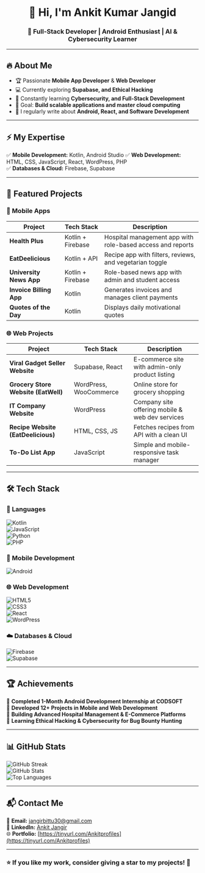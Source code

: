 <!---
jangirbittu/jangirbittu is a ✨ special ✨ repository because its `README.md` (this file) appears on your GitHub profile.
You can click the Preview link to take a look at your changes.
--->
<!--- GitHub Profile README -->
<h1 align="center">👋 Hi, I'm Ankit Kumar Jangid </h1>
<h3 align="center">🚀 Full-Stack Developer | Android Enthusiast | AI & Cybersecurity Learner</h3>

---

## 🔥 About Me  
- 🏆 Passionate **Mobile App Developer** & **Web Developer**  
- 💻 Currently exploring **Supabase, and Ethical Hacking**  
- 🌱 Constantly learning **Cybersecurity, and Full-Stack Development**  
- 🎯 Goal: **Build scalable applications and master cloud computing**  
- 📝 I regularly write about **Android, React, and Software Development**  

---

## ⚡ My Expertise  
✅ **Mobile Development:** Kotlin, Android Studio 
✅ **Web Development:** HTML, CSS, JavaScript, React, WordPress, PHP  
✅ **Databases & Cloud:** Firebase, Supabase  

---

## 🚀 Featured Projects  
### 📱 Mobile Apps  
| Project | Tech Stack | Description |  
|---------|-----------|-------------|  
| **Health Plus** | Kotlin + Firebase | Hospital management app with role-based access and reports |  
| **EatDeelicious** | Kotlin + API | Recipe app with filters, reviews, and vegetarian toggle |  
| **University News App** | Kotlin + Firebase | Role-based news app with admin and student access |  
| **Invoice Billing App** | Kotlin | Generates invoices and manages client payments |  
| **Quotes of the Day** | Kotlin | Displays daily motivational quotes |  

### 🌐 Web Projects  
| Project | Tech Stack | Description |  
|---------|-----------|-------------|  
| **Viral Gadget Seller Website** | Supabase, React | E-commerce site with admin-only product listing |  
| **Grocery Store Website (EatWell)** | WordPress, WooCommerce | Online store for grocery shopping |  
| **IT Company Website** | WordPress | Company site offering mobile & web dev services |  
| **Recipe Website (EatDeelicious)** | HTML, CSS, JS | Fetches recipes from API with a clean UI |  
| **To-Do List App** | JavaScript | Simple and mobile-responsive task manager |  

---

## 🛠️ Tech Stack  
### 🚀 Languages  
![Kotlin](https://img.shields.io/badge/Kotlin-%230095D5.svg?style=flat&logo=kotlin&logoColor=white)  
![JavaScript](https://img.shields.io/badge/JavaScript-%23F7DF1E.svg?style=flat&logo=javascript&logoColor=black)  
![Python](https://img.shields.io/badge/Python-%233776AB.svg?style=flat&logo=python&logoColor=white)  
![PHP](https://img.shields.io/badge/PHP-%23777BB4.svg?style=flat&logo=php&logoColor=white)  

### 📲 Mobile Development  
![Android](https://img.shields.io/badge/Android-%2300C853.svg?style=flat&logo=android&logoColor=white)  

### 🌐 Web Development  
![HTML5](https://img.shields.io/badge/HTML5-%23E34F26.svg?style=flat&logo=html5&logoColor=white)  
![CSS3](https://img.shields.io/badge/CSS3-%231572B6.svg?style=flat&logo=css3&logoColor=white)  
![React](https://img.shields.io/badge/React-%2361DAFB.svg?style=flat&logo=react&logoColor=black)  
![WordPress](https://img.shields.io/badge/WordPress-%23117AC9.svg?style=flat&logo=wordpress)  

### ☁️ Databases & Cloud  
![Firebase](https://img.shields.io/badge/Firebase-%23039BE5.svg?style=flat&logo=firebase)  
![Supabase](https://img.shields.io/badge/Supabase-%233ECF8E.svg?style=flat&logo=supabase)  

---

## 🏆 Achievements  
🏅 **Completed 1-Month Android Development Internship at CODSOFT**  
🏅 **Developed 12+ Projects in Mobile and Web Development**  
🏅 **Building Advanced Hospital Management & E-Commerce Platforms**  
🏅 **Learning Ethical Hacking & Cybersecurity for Bug Bounty Hunting**  

---

## 📊 GitHub Stats  
![GitHub Streak](https://streak-stats.demolab.com?user=jangirbittu&theme=radical&hide_border=true)  
![GitHub Stats](https://github-readme-stats.vercel.app/api?username=jangirbittu&show_icons=true&theme=radical)  
![Top Languages](https://github-readme-stats.vercel.app/api/top-langs/?username=jangirbittu&layout=compact&theme=radical)  

---

## 📬 Contact Me  
📧 **Email:** [jangirbittu30@gmail.com](mailto:jangirbittu30@gmail.com)  
💼 **LinkedIn:** [Ankit Jangir](https://www.linkedin.com/in/ankit-jangir-6660ba226/)  
🌐 **Portfolio:** [https://tinyurl.com/Ankitprofiles](https://tinyurl.com/Ankitprofiles)  

---

### **⭐ If you like my work, consider giving a star to my projects!** 🌟
